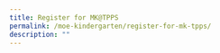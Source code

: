 ```yaml
---
title: Register for MK@TPPS
permalink: /moe-kindergarten/register-for-mk-tpps/
description: ""
---
```


